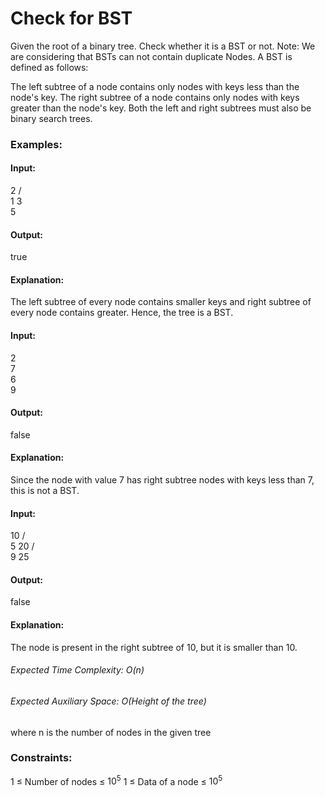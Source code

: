 # Check for BST
Given the root of a binary tree. Check whether it is a BST or not.
Note: We are considering that BSTs can not contain duplicate Nodes.
A BST is defined as follows:

The left subtree of a node contains only nodes with keys less than the node's key.
The right subtree of a node contains only nodes with keys greater than the node's key.
Both the left and right subtrees must also be binary search trees.

### Examples:
#### Input:
   2
 /    \
1      3
        \
         5
#### Output:
true 
#### Explanation: 
The left subtree of every node contains smaller keys and right subtree of every node contains greater. Hence, the tree is a BST.

#### Input:
  2
   \
    7
     \
      6
       \
        9
#### Output: 
false 
#### Explanation: 
Since the node with value 7 has right subtree nodes with keys less than 7, this is not a BST. 

#### Input:
   10
 /    \
5      20
      /   \
     9     25
#### Output:
false
#### Explanation:
The node is present in the right subtree of 10, but it is smaller than 10.

###### Expected Time Complexity: O(n) 
###### Expected Auxiliary Space: O(Height of the tree)
where n is the number of nodes in the given tree

### Constraints:
1 ≤ Number of nodes ≤ $`10^5`$
1 ≤ Data of a node ≤ $`10^5`$

